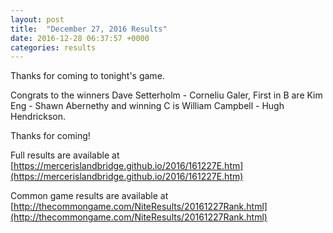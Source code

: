 ```yaml
---
layout: post
title:  "December 27, 2016 Results"
date: 2016-12-28 06:37:57 +0000
categories: results
---
```

Thanks for coming to tonight's game.

Congrats to the winners Dave Setterholm - Corneliu Galer, First in B are Kim Eng - Shawn Abernethy and winning C is William Campbell - Hugh Hendrickson.

Thanks for coming!

Full results are available at [https://mercerislandbridge.github.io/2016/161227E.htm](https://mercerislandbridge.github.io/2016/161227E.htm)

Common game results are available at [http://thecommongame.com/NiteResults/20161227Rank.html](http://thecommongame.com/NiteResults/20161227Rank.html)
